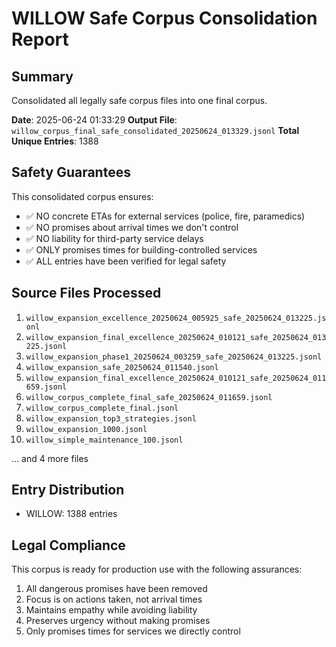 # WILLOW Safe Corpus Consolidation Report

## Summary

Consolidated all legally safe corpus files into one final corpus.

**Date**: 2025-06-24 01:33:29
**Output File**: `willow_corpus_final_safe_consolidated_20250624_013329.jsonl`
**Total Unique Entries**: 1388

## Safety Guarantees

This consolidated corpus ensures:
- ✅ NO concrete ETAs for external services (police, fire, paramedics)
- ✅ NO promises about arrival times we don't control
- ✅ NO liability for third-party service delays
- ✅ ONLY promises times for building-controlled services
- ✅ ALL entries have been verified for legal safety

## Source Files Processed

1. `willow_expansion_excellence_20250624_005925_safe_20250624_013225.jsonl`
2. `willow_expansion_final_excellence_20250624_010121_safe_20250624_013225.jsonl`
3. `willow_expansion_phase1_20250624_003259_safe_20250624_013225.jsonl`
4. `willow_expansion_safe_20250624_011540.jsonl`
5. `willow_expansion_final_excellence_20250624_010121_safe_20250624_011659.jsonl`
6. `willow_corpus_complete_final_safe_20250624_011659.jsonl`
7. `willow_corpus_complete_final.jsonl`
8. `willow_expansion_top3_strategies.jsonl`
9. `willow_expansion_1000.jsonl`
10. `willow_simple_maintenance_100.jsonl`

... and 4 more files

## Entry Distribution

- WILLOW: 1388 entries

## Legal Compliance

This corpus is ready for production use with the following assurances:
1. All dangerous promises have been removed
2. Focus is on actions taken, not arrival times
3. Maintains empathy while avoiding liability
4. Preserves urgency without making promises
5. Only promises times for services we directly control

